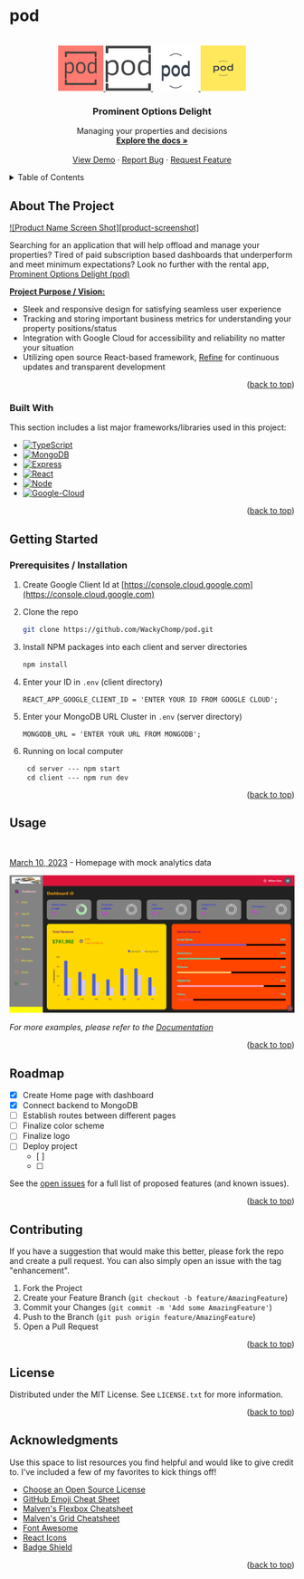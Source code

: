 # pod


<!-- PROJECT LOGO -->
<br />
<div align="center" id='readme-top'>
  <a href="https://github.com/WackyChomp/pod">
    <img src="./client/src/assets/logoColorPink.svg" alt="Logo" width="80" height="80">
    <img src="./client/src/assets/logoNoBackgroundSquare.svg" alt="Logo" width="80" height="80">
    <img src="./client/src/assets/logoNoBackgroundSmile.svg" alt="Logo" width="80" height="80">
    <img src="./client/src/assets/logoColorYellow.svg" alt="Logo" width="80" height="80">
  </a>

  <h3 align="center" id='readme-top'>Prominent Options Delight</h3>

  <p align="center">
    Managing your properties and decisions
    <br />
    <a href="https://github.com/WackyChomp/pod"><strong>Explore the docs »</strong></a>
    <br />
    <br />
    <a href="https://github.com/WackyChomp/pod">View Demo</a>
    ·
    <a href="https://github.com/WackyChomp/pod/issues">Report Bug</a>
    ·
    <a href="https://github.com/WackyChomp/pod/issues">Request Feature</a>
  </p>
</div>



<!-- TABLE OF CONTENTS -->
<details>
  <summary>Table of Contents</summary>
  <ol>
    <li>
      <a href="#about-the-project">About The Project</a>
      <ul>
        <li><a href="#built-with">Built With</a></li>
      </ul>
    </li>
    <li>
      <a href="#getting-started">Getting Started</a>
      <ul>
        <li><a href="#prerequisites-installation">Prerequisites / Installation</a></li>
      </ul>
    </li>
    <li><a href="#usage">Usage</a></li>
    <li><a href="#roadmap">Roadmap</a></li>
    <li><a href="#contributing">Contributing</a></li>
    <li><a href="#license">License</a></li>
    <li><a href="#acknowledgments">Acknowledgments</a></li>
  </ol>
</details>



<!-- ABOUT THE PROJECT -->
## About The Project

[![Product Name Screen Shot][product-screenshot]](https://example.com)

Searching for an application that will help offload and manage your properties? Tired of paid subscription based dashboards that underperform and meet minimum expectations?
Look no further with the rental app, <u>Prominent Options Delight (pod)</u>

<u><b>Project Purpose / Vision:</b></u>
* Sleek and responsive design for satisfying seamless user experience
* Tracking and storing important business metrics for understanding your property positions/status
* Integration with Google Cloud for accessibility and reliability no matter your situation
* Utilizing open source React-based framework, <u>Refine</u> for continuous updates and transparent development

<p align="right">(<a href="#readme-top">back to top</a>)</p>



### Built With

This section includes a list major frameworks/libraries used in this project:

* [![TypeScript][TypeScript]][TypeScript-url]
* [![MongoDB][MongoDB]][MongoDB-url]
* [![Express][Express.js]][Express-url]
* [![React][React.js]][React-url]
* [![Node][Node.js]][Node-url]
* [![Google-Cloud][Google-Cloud]][Google-Cloud-url]


<p align="right">(<a href="#readme-top">back to top</a>)</p>



<!-- GETTING STARTED -->
## Getting Started

### Prerequisites / Installation

1. Create Google Client Id at [https://console.cloud.google.com](https://console.cloud.google.com)
2. Clone the repo
   ```sh
   git clone https://github.com/WackyChomp/pod.git
   ```
3. Install NPM packages into each client and server directories
   ```sh
   npm install
   ```
4. Enter your ID in `.env` (client directory)
   ```
   REACT_APP_GOOGLE_CLIENT_ID = 'ENTER YOUR ID FROM GOOGLE CLOUD';
   ```
5. Enter your MongoDB URL Cluster in `.env` (server directory)
   ```
   MONGODB_URL = 'ENTER YOUR URL FROM MONGODB';
   ```

6. Running on local computer
   ```
    cd server --- npm start
    cd client --- npm run dev
   ```

<p align="right">(<a href="#readme-top">back to top</a>)</p>



<!-- USAGE EXAMPLES -->
## Usage

<br>
<p><u>March 10, 2023</u> - Homepage with mock analytics data</p>
<img <img src="./client/src/assets/img/1-homepage-dashboard.png" />


_For more examples, please refer to the [Documentation](https://example.com)_

<p align="right">(<a href="#readme-top">back to top</a>)</p>



<!-- ROADMAP -->
## Roadmap

- [x] Create Home page with dashboard
- [x] Connect backend to MongoDB
- [ ] Establish routes between different pages
- [ ] Finalize color scheme
- [ ] Finalize logo
- [ ] Deploy project
    - [ ] 
    - [ ] 

See the [open issues](https://github.com/WackyChomp/pod/issues) for a full list of proposed features (and known issues).

<p align="right">(<a href="#readme-top">back to top</a>)</p>



<!-- CONTRIBUTING -->
## Contributing

If you have a suggestion that would make this better, please fork the repo and create a pull request. You can also simply open an issue with the tag "enhancement".

1. Fork the Project
2. Create your Feature Branch (`git checkout -b feature/AmazingFeature`)
3. Commit your Changes (`git commit -m 'Add some AmazingFeature'`)
4. Push to the Branch (`git push origin feature/AmazingFeature`)
5. Open a Pull Request

<p align="right">(<a href="#readme-top">back to top</a>)</p>



<!-- LICENSE -->
## License

Distributed under the MIT License. See `LICENSE.txt` for more information.

<p align="right">(<a href="#readme-top">back to top</a>)</p>




<!-- ACKNOWLEDGMENTS -->
## Acknowledgments

Use this space to list resources you find helpful and would like to give credit to. I've included a few of my favorites to kick things off!

* [Choose an Open Source License](https://choosealicense.com)
* [GitHub Emoji Cheat Sheet](https://www.webpagefx.com/tools/emoji-cheat-sheet)
* [Malven's Flexbox Cheatsheet](https://flexbox.malven.co/)
* [Malven's Grid Cheatsheet](https://grid.malven.co/)
* [Font Awesome](https://fontawesome.com)
* [React Icons](https://react-icons.github.io/react-icons/search)
* [Badge Shield](https://dev.to/envoy_/150-badges-for-github-pnk)

<p align="right">(<a href="#readme-top">back to top</a>)</p>



<!-- MARKDOWN LINKS & IMAGES -->
<!-- https://www.markdownguide.org/basic-syntax/#reference-style-links -->

[Next.js]: https://img.shields.io/badge/next.js-000000?style=for-the-badge&logo=nextdotjs&logoColor=white
[Next-url]: https://nextjs.org/
[Bootstrap]: https://img.shields.io/badge/Bootstrap-563D7C?style=for-the-badge&logo=bootstrap&logoColor=white
[Bootstrap-url]:https://getbootstrap.com
[TypeScript]: https://img.shields.io/badge/TypeScript-007ACC?style=for-the-badge&logo=typescript&logoColor=white
[TypeScript-url]: https://www.typescriptlang.org/
[JavaScript]: https://img.shields.io/badge/JavaScript-323330?style=for-the-badge&logo=javascript&logoColor=F7DF1E
[JavaScript-url]: https://www.javascript.com/


[MongoDB]:https://img.shields.io/badge/MongoDB-4EA94B?style=for-the-badge&logo=mongodb&logoColor=white
[MongoDB-url]: https://www.mongodb.com/
[Express.js]: https://img.shields.io/badge/Express.js-404D59?style=for-the-badge
[Express-url]: https://expressjs.com/
[React.js]: https://img.shields.io/badge/React-20232A?style=for-the-badge&logo=react&logoColor=61DAFB
[React-url]: https://reactjs.org/
[Node.js]: https://img.shields.io/badge/Node.js-43853D?style=for-the-badge&logo=node.js&logoColor=white
[Node-url]: https://nodejs.org/en/
[Tailwind.css]: https://img.shields.io/badge/Tailwind_CSS-38B2AC?style=for-the-badge&logo=tailwind-css&logoColor=white
[Tailwind-url]: https://tailwindcss.com/

[Google-Cloud]:https://img.shields.io/badge/Google_Cloud-4285F4?style=for-the-badge&logo=google-cloud&logoColor=white
[Google-cloud-url]: https://console.cloud.google.com

<!-- 
* [![][]][]

[]:
[-url]:
-->
